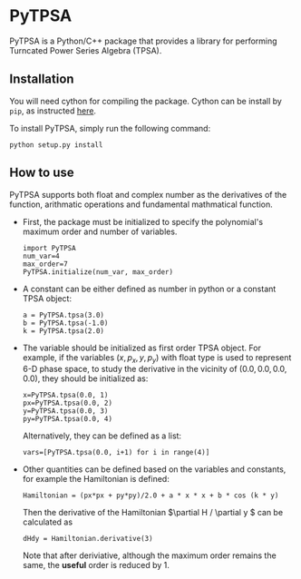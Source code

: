 # PyTPSA

PyTPSA is a Python/C++ package that provides a library for performing Turncated Power Series Algebra (TPSA).  

## Installation

You will need cython for compiling the package.  Cython can be install by `pip`, as instructed [here](https://cython.readthedocs.io/en/stable/src/quickstart/install.html).

To install PyTPSA, simply run the following command:

```
python setup.py install
```

## How to use

PyTPSA supports both float and complex number as the derivatives of the function, arithmatic operations and fundamental mathmatical function.

* First, the package must be initialized to specify the polynomial's maximum order and number of variables.

    ```
    import PyTPSA
    num_var=4
    max_order=7
    PyTPSA.initialize(num_var, max_order)
    ```

* A constant can be either defined as number in python or a constant TPSA object:
    ```
    a = PyTPSA.tpsa(3.0)
    b = PyTPSA.tpsa(-1.0)
    k = PyTPSA.tpsa(2.0)
    ```

* The variable should be initialized as first order TPSA object.  For example, if the variables $(x, p_x, y, p_y)$ with float type is used to represent 6-D phase space, to study the derivative in the vicinity of $(0.0, 0.0, 0.0, 0.0)$, they should be initialized as:

    ```
    x=PyTPSA.tpsa(0.0, 1)
    px=PyTPSA.tpsa(0.0, 2)
    y=PyTPSA.tpsa(0.0, 3)
    py=PyTPSA.tpsa(0.0, 4)
    ```

    Alternatively, they can be defined as a list:

    ```
    vars=[PyTPSA.tpsa(0.0, i+1) for i in range(4)]
    ```

* Other quantities can be defined based on the variables and constants, for example the Hamiltonian is defined:
    ```
    Hamiltonian = (px*px + py*py)/2.0 + a * x * x + b * cos (k * y)
    ```

    Then the derivative of the Hamiltonian $\partial H / \partial y $ can be calculated as
    ```
    dHdy = Hamiltonian.derivative(3)
    ```
    Note that after deriviative, although the maximum order remains the same, the **useful** order is reduced by 1.


